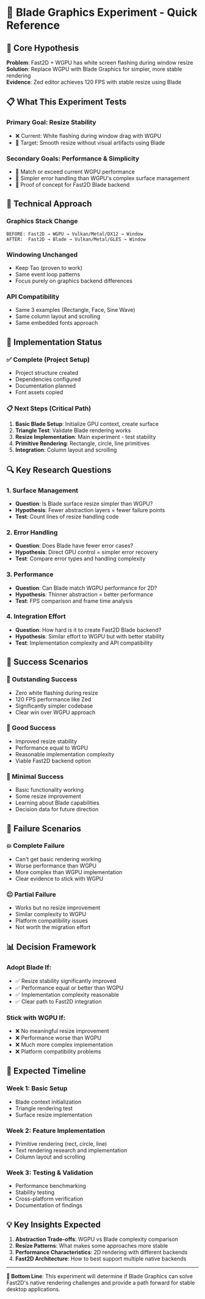 # 🔪 Blade Graphics Experiment - Quick Reference

## 🎯 Core Hypothesis

**Problem**: Fast2D + WGPU has white screen flashing during window resize  
**Solution**: Replace WGPU with Blade Graphics for simpler, more stable rendering  
**Evidence**: Zed editor achieves 120 FPS with stable resize using Blade

## 📋 What This Experiment Tests

### **Primary Goal**: Resize Stability
- ❌ Current: White flashing during window drag with WGPU
- 🎯 Target: Smooth resize without visual artifacts using Blade

### **Secondary Goals**: Performance & Simplicity  
- 🎯 Match or exceed current WGPU performance
- 🎯 Simpler error handling than WGPU's complex surface management
- 🎯 Proof of concept for Fast2D Blade backend

## 🔧 Technical Approach

### **Graphics Stack Change**
```
BEFORE: Fast2D → WGPU → Vulkan/Metal/DX12 → Window
AFTER:  Fast2D → Blade → Vulkan/Metal/GLES → Window
```

### **Windowing Unchanged**
- Keep Tao (proven to work)
- Same event loop patterns
- Focus purely on graphics backend differences

### **API Compatibility**
- Same 3 examples (Rectangle, Face, Sine Wave)
- Same column layout and scrolling
- Same embedded fonts approach

## 🚀 Implementation Status

### ✅ **Complete** (Project Setup)
- Project structure created
- Dependencies configured  
- Documentation planned
- Font assets copied

### 📋 **Next Steps** (Critical Path)
1. **Basic Blade Setup**: Initialize GPU context, create surface
2. **Triangle Test**: Validate Blade rendering works
3. **Resize Implementation**: Main experiment - test stability
4. **Primitive Rendering**: Rectangle, circle, line primitives  
5. **Integration**: Column layout and scrolling

## 🔍 Key Research Questions

### **1. Surface Management**
- **Question**: Is Blade surface resize simpler than WGPU?
- **Hypothesis**: Fewer abstraction layers = fewer failure points
- **Test**: Count lines of resize handling code

### **2. Error Handling**
- **Question**: Does Blade have fewer error cases?
- **Hypothesis**: Direct GPU control = simpler error recovery  
- **Test**: Compare error types and handling complexity

### **3. Performance**
- **Question**: Can Blade match WGPU performance for 2D?
- **Hypothesis**: Thinner abstraction = better performance
- **Test**: FPS comparison and frame time analysis

### **4. Integration Effort**
- **Question**: How hard is it to create Fast2D Blade backend?
- **Hypothesis**: Similar effort to WGPU but with better stability
- **Test**: Implementation complexity and API compatibility

## 🎊 Success Scenarios

### **🥇 Outstanding Success**
- Zero white flashing during resize
- 120 FPS performance like Zed
- Significantly simpler codebase
- Clear win over WGPU approach

### **🥈 Good Success**  
- Improved resize stability
- Performance equal to WGPU
- Reasonable implementation complexity
- Viable Fast2D backend option

### **🥉 Minimal Success**
- Basic functionality working
- Some resize improvement
- Learning about Blade capabilities
- Decision data for future direction

## 🚨 Failure Scenarios

### **💥 Complete Failure**
- Can't get basic rendering working
- Worse performance than WGPU
- More complex than WGPU implementation
- Clear evidence to stick with WGPU

### **😐 Partial Failure**
- Works but no resize improvement
- Similar complexity to WGPU
- Platform compatibility issues
- Not worth the migration effort

## 📊 Decision Framework

### **Adopt Blade If**:
- ✅ Resize stability significantly improved
- ✅ Performance equal or better than WGPU
- ✅ Implementation complexity reasonable
- ✅ Clear path to Fast2D integration

### **Stick with WGPU If**:
- ❌ No meaningful resize improvement
- ❌ Performance worse than WGPU  
- ❌ Much more complex implementation
- ❌ Platform compatibility problems

## 🎯 Expected Timeline

### **Week 1**: Basic Setup
- Blade context initialization
- Triangle rendering test
- Surface resize implementation

### **Week 2**: Feature Implementation  
- Primitive rendering (rect, circle, line)
- Text rendering research and implementation
- Column layout and scrolling

### **Week 3**: Testing & Validation
- Performance benchmarking
- Stability testing
- Cross-platform verification
- Documentation of findings

## 💡 Key Insights Expected

1. **Abstraction Trade-offs**: WGPU vs Blade complexity comparison
2. **Resize Patterns**: What makes some approaches more stable
3. **Performance Characteristics**: 2D rendering with different backends
4. **Fast2D Architecture**: How to best support multiple native backends

---

**🏁 Bottom Line**: This experiment will determine if Blade Graphics can solve Fast2D's native rendering challenges and provide a path forward for stable desktop applications.